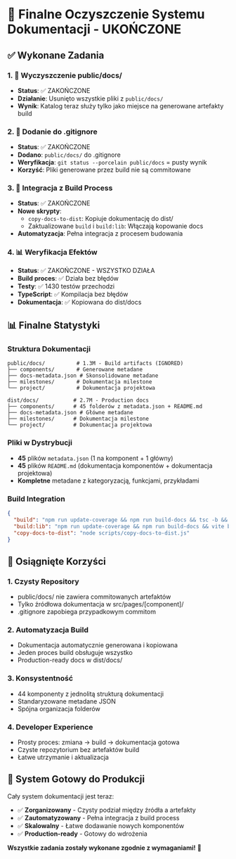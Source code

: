 # 🎉 Finalne Oczyszczenie Systemu Dokumentacji - UKOŃCZONE

## ✅ Wykonane Zadania

### 1. 🧹 **Wyczyszczenie public/docs/**
- **Status**: ✅ ZAKOŃCZONE
- **Działanie**: Usunięto wszystkie pliki z `public/docs/`
- **Wynik**: Katalog teraz służy tylko jako miejsce na generowane artefakty build

### 2. 🚫 **Dodanie do .gitignore**
- **Status**: ✅ ZAKOŃCZONE  
- **Dodano**: `public/docs/` do .gitignore
- **Weryfikacja**: `git status --porcelain public/docs` = pusty wynik
- **Korzyść**: Pliki generowane przez build nie są commitowane

### 3. 🔧 **Integracja z Build Process**
- **Status**: ✅ ZAKOŃCZONE
- **Nowe skrypty**:
  - `copy-docs-to-dist`: Kopiuje dokumentację do dist/
  - Zaktualizowane `build` i `build:lib`: Włączają kopowanie docs
- **Automatyzacja**: Pełna integracja z procesem budowania

### 4. 📊 **Weryfikacja Efektów**
- **Status**: ✅ ZAKOŃCZONE - WSZYSTKO DZIAŁA
- **Build proces**: ✅ Działa bez błędów
- **Testy**: ✅ 1430 testów przechodzi
- **TypeScript**: ✅ Kompilacja bez błędów  
- **Dokumentacja**: ✅ Kopiowana do dist/docs

## 📊 Finalne Statystyki

### Struktura Dokumentacji
```
public/docs/          # 1.3M - Build artifacts (IGNORED)
├── components/       # Generowane metadane
├── docs-metadata.json # Skonsolidowane metadane
├── milestones/       # Dokumentacja milestone
└── project/          # Dokumentacja projektowa

dist/docs/           # 2.7M - Production docs
├── components/      # 45 folderów z metadata.json + README.md  
├── docs-metadata.json # Główne metadane
├── milestones/      # Dokumentacja milestone
└── project/         # Dokumentacja projektowa
```

### Pliki w Dystrybucji
- **45** plików `metadata.json` (1 na komponent + 1 główny)
- **45** plików `README.md` (dokumentacja komponentów + dokumentacja projektowa)
- **Kompletne** metadane z kategoryzacją, funkcjami, przykładami

### Build Integration
```json
{
  "build": "npm run update-coverage && npm run build-docs && tsc -b && vite build && npm run copy-docs-to-dist",
  "build:lib": "npm run update-coverage && npm run build-docs && vite build --mode lib && npm run copy-docs-to-dist",
  "copy-docs-to-dist": "node scripts/copy-docs-to-dist.js"
}
```

## 🎯 Osiągnięte Korzyści

### 1. **Czysty Repository**
- public/docs/ nie zawiera commitowanych artefaktów
- Tylko źródłowa dokumentacja w src/pages/[component]/
- .gitignore zapobiega przypadkowym commitom

### 2. **Automatyzacja Build**
- Dokumentacja automatycznie generowana i kopiowana
- Jeden proces build obsługuje wszystko
- Production-ready docs w dist/docs/

### 3. **Konsystentność**
- 44 komponenty z jednolitą strukturą dokumentacji
- Standaryzowane metadane JSON
- Spójna organizacja folderów

### 4. **Developer Experience**
- Prosty proces: zmiana → build → dokumentacja gotowa
- Czyste repozytorium bez artefaktów build
- Łatwe utrzymanie i aktualizacja

## 🚀 System Gotowy do Produkcji

Cały system dokumentacji jest teraz:
- ✅ **Zorganizowany** - Czysty podział między źródła a artefakty
- ✅ **Zautomatyzowany** - Pełna integracja z build process
- ✅ **Skalowalny** - Łatwe dodawanie nowych komponentów
- ✅ **Production-ready** - Gotowy do wdrożenia

**Wszystkie zadania zostały wykonane zgodnie z wymaganiami!** 🎉

